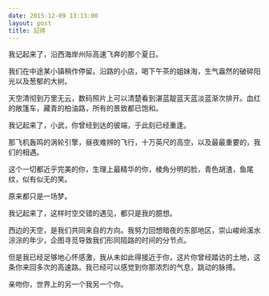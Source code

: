 ```yaml
---
date: 2015-12-09 13:13:00
layout: post
title: 記得
---
```


我记起来了，沿西海岸州际高速飞奔的那个夏日。

我们在中途某小镇稍作停留。沿路的小店，喝下午茶的姐妹淘，生气盎然的破碎阳光以及葱郁的大树。

天空清彻到万里无云，数码照片上可以清楚看到湛蓝靛蓝天蓝淡蓝渐次排开。血红的敞篷车，藏青的柏油路，所有的景致都已饱和。

我记起来了，小武，你曾经到达的彼端，于此刻已经重逢。

那飞机轰鸣的涡轮引擎，昼夜难辨的飞行，十万英尺的高空，以及最最重要的，我们的相遇。

这个一切都近乎完美的你，生理上最精华的你，棱角分明的脸，青色胡渣，鱼尾纹，似有似无的笑。

原来都只是一场梦。

我记起来了，这样时空交错的遇见，都只是我的臆想。

西边的天空，是我们共同来自的方向。我努力回想暗夜的东部地区，崇山峻岭溪水淙淙的年少，企图寻觅导致我们形同陌路的时间的分节点。

但是我已经足够地心怀感激，我从未如此得接近于你，这片你曾经踏访的土地，这条你来回多次的高速路。我已经可以感觉到你那浓烈的气息，跳动的脉搏。

亲吻你，世界上的另一个我另一个你。


